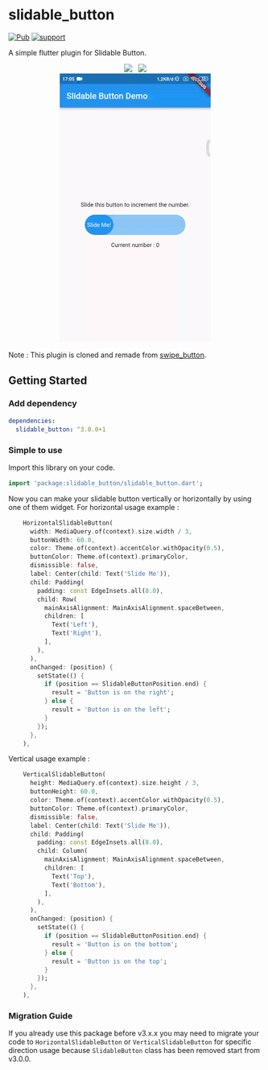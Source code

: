 # slidable_button
[![Pub](https://img.shields.io/pub/v/slidable_button.svg?style=flat-square)](https://pub.dartlang.org/packages/slidable_button)
[![support](https://img.shields.io/badge/platform-flutter%7Cflutter%20web-2196f3.svg?style=flat-square)](https://github.com/husainazkas/slidable_button)

A simple flutter plugin for Slidable Button.

<div style="text-align:center"><img src="https://raw.githubusercontent.com/husainazkas/slidable_button/master/screenshot/1.gif" width="300px"/> &nbsp; <img src="https://raw.githubusercontent.com/husainazkas/slidable_button/master/screenshot/2.gif" width="300px"/></div>

<div style="text-align:center"><img src="https://raw.githubusercontent.com/husainazkas/slidable_button/master/screenshot/3.gif" width="300px" /></div>

Note : This plugin is cloned and remade from [swipe_button](https://pub.dev/packages/swipe_button).

## Getting Started

### Add dependency

```yaml
dependencies:
  slidable_button: ^3.0.0+1
```

### Simple to use

Import this library on your code.

```dart
import 'package:slidable_button/slidable_button.dart';
```

Now you can make your slidable button vertically or horizontally by using one of them widget. For horizontal usage example :

```dart
    HorizontalSlidableButton(
      width: MediaQuery.of(context).size.width / 3,
      buttonWidth: 60.0,
      color: Theme.of(context).accentColor.withOpacity(0.5),
      buttonColor: Theme.of(context).primaryColor,
      dismissible: false,
      label: Center(child: Text('Slide Me')),
      child: Padding(
        padding: const EdgeInsets.all(8.0),
        child: Row(
          mainAxisAlignment: MainAxisAlignment.spaceBetween,
          children: [
            Text('Left'),
            Text('Right'),
          ],
        ),
      ),
      onChanged: (position) {
        setState(() {
          if (position == SlidableButtonPosition.end) {
            result = 'Button is on the right';
          } else {
            result = 'Button is on the left';
          }
        });
      },
    ),
```

Vertical usage example :

```dart
    VerticalSlidableButton(
      height: MediaQuery.of(context).size.height / 3,
      buttonHeight: 60.0,
      color: Theme.of(context).accentColor.withOpacity(0.5),
      buttonColor: Theme.of(context).primaryColor,
      dismissible: false,
      label: Center(child: Text('Slide Me')),
      child: Padding(
        padding: const EdgeInsets.all(8.0),
        child: Column(
          mainAxisAlignment: MainAxisAlignment.spaceBetween,
          children: [
            Text('Top'),
            Text('Bottom'),
          ],
        ),
      ),
      onChanged: (position) {
        setState(() {
          if (position == SlidableButtonPosition.end) {
            result = 'Button is on the bottom';
          } else {
            result = 'Button is on the top';
          }
        });
      },
    ),
```

### Migration Guide

If you already use this package before v3.x.x you may need to migrate your code to `HorizontalSlidableButton` or  `VerticalSlidableButton` for specific direction usage because `SlidableButton` class has been removed start from v3.0.0.